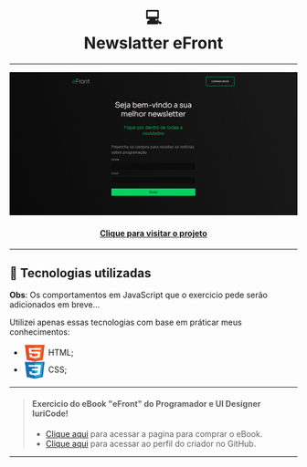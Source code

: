 <h1 align="center">
  💻<br>Newslatter eFront
</h1>

---

<img src="./assets/img/newsletter-efront.png"/>

<h4 align="center"><a href="https://devjoaogabriel.github.io/newsletter-efront/">Clique para visitar o projeto</a></h4>

---

## 💼 Tecnologias utilizadas

**Obs**: Os comportamentos em JavaScript que o exercicio pede serão adicionados em breve...

Utilizei apenas essas tecnologias com base em práticar meus conhecimentos:

- <img align="center" alt="Joao-HTML" height="30" width="40" src="https://raw.githubusercontent.com/devicons/devicon/master/icons/html5/html5-original.svg"> HTML;
- <img align="center" alt="Joao-CSS" height="30" width="40" src="https://raw.githubusercontent.com/devicons/devicon/master/icons/css3/css3-original.svg"> CSS;

---

> #### Exercicio do eBook "eFront" do Programador e UI Designer IuriCode!
>
> - <a href="https://hotmart.com/pt-br/marketplace/produtos/efront/L66686646K">Clique aqui</a> para acessar a pagina para comprar o eBook.
> - <a href="https://github.com/iuricode">Clique aqui</a> para acessar ao perfil do criador no GitHub.
>
---
